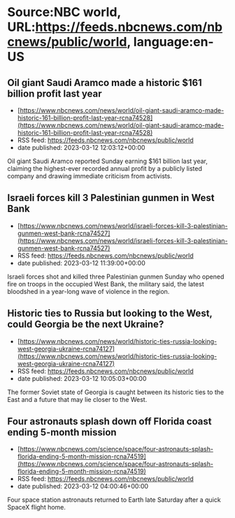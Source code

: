 # Source:NBC world, URL:https://feeds.nbcnews.com/nbcnews/public/world, language:en-US

## Oil giant Saudi Aramco made a historic $161 billion profit last year
 - [https://www.nbcnews.com/news/world/oil-giant-saudi-aramco-made-historic-161-billion-profit-last-year-rcna74528](https://www.nbcnews.com/news/world/oil-giant-saudi-aramco-made-historic-161-billion-profit-last-year-rcna74528)
 - RSS feed: https://feeds.nbcnews.com/nbcnews/public/world
 - date published: 2023-03-12 12:03:12+00:00

Oil giant Saudi Aramco reported Sunday earning $161 billion last year, claiming the highest-ever recorded annual profit by a publicly listed company and drawing immediate criticism from activists.

## Israeli forces kill 3 Palestinian gunmen in West Bank
 - [https://www.nbcnews.com/news/world/israeli-forces-kill-3-palestinian-gunmen-west-bank-rcna74527](https://www.nbcnews.com/news/world/israeli-forces-kill-3-palestinian-gunmen-west-bank-rcna74527)
 - RSS feed: https://feeds.nbcnews.com/nbcnews/public/world
 - date published: 2023-03-12 11:39:00+00:00

Israeli forces shot and killed three Palestinian gunmen Sunday who opened fire on troops in the occupied West Bank, the military said, the latest bloodshed in a year-long wave of violence in the region.

## Historic ties to Russia but looking to the West, could Georgia be the next Ukraine?
 - [https://www.nbcnews.com/news/world/historic-ties-russia-looking-west-georgia-ukraine-rcna74127](https://www.nbcnews.com/news/world/historic-ties-russia-looking-west-georgia-ukraine-rcna74127)
 - RSS feed: https://feeds.nbcnews.com/nbcnews/public/world
 - date published: 2023-03-12 10:05:03+00:00

The former Soviet state of Georgia is caught between its historic ties to the East and a future that may lie closer to the West.

## Four astronauts splash down off Florida coast ending 5-month mission
 - [https://www.nbcnews.com/science/space/four-astronauts-splash-florida-ending-5-month-mission-rcna74519](https://www.nbcnews.com/science/space/four-astronauts-splash-florida-ending-5-month-mission-rcna74519)
 - RSS feed: https://feeds.nbcnews.com/nbcnews/public/world
 - date published: 2023-03-12 04:00:46+00:00

Four space station astronauts returned to Earth late Saturday after a quick SpaceX flight home.

